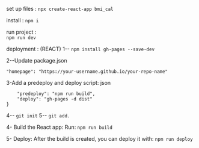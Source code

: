 set up files : 
```npx create-react-app bmi_cal```

install : 
```npm i```


run project :  
```npm run dev```


deployment : (REACT)
1--
```npm install gh-pages --save-dev```

2--Update package.json

```"homepage": "https://your-username.github.io/your-repo-name"```

3-Add a predeploy and deploy script:
json

``` "scripts": {
    "predeploy": "npm run build",
    "deploy": "gh-pages -d dist"
} 
```

4--
```git init```
5-- ```git add.```

4- Build the React app: Run:
```npm run build```

5- Deploy: After the build is created, you can deploy it with:
```npm run deploy```
